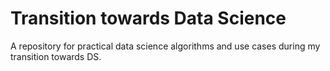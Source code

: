 # Transition towards Data Science
A repository for practical data science algorithms and use cases during my transition towards DS. 


